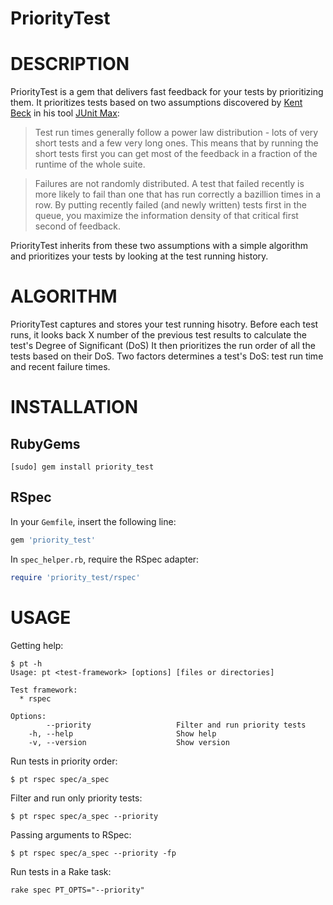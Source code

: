 PriorityTest
============

# DESCRIPTION

PriorityTest is a gem that delivers fast feedback for your tests by
prioritizing them.
It prioritizes tests based on two assumptions discovered by [Kent Beck](https://twitter.com/#!/kentbeck) in his tool [JUnit Max](http://junitmax.com/):

> Test run times generally follow a power law distribution - lots of very short tests and a few very long ones. This means that by running the short tests first you can get most of the feedback in a fraction of the runtime of the whole suite.

> Failures are not randomly distributed. A test that failed recently is more likely to fail than one that has run correctly a bazillion times in a row. By putting recently failed (and newly written) tests first in the queue, you maximize the information density of that critical first second of feedback.

PriorityTest inherits from these two assumptions with a simple
algorithm and prioritizes your tests by looking at the test running history.

# ALGORITHM

PriorityTest captures and stores your test running hisotry.
Before each test runs, it looks back X number of the previous test results to calculate the test's Degree of Significant (DoS)
It then prioritizes the run order of all the tests based on their DoS.
Two factors determines a test's DoS: test run time and recent failure times.

# INSTALLATION

## RubyGems

    [sudo] gem install priority_test

## RSpec

In your ```Gemfile```, insert the following line:

```ruby
gem 'priority_test'
```

In ```spec_helper.rb```, require the RSpec adapter:

```ruby
require 'priority_test/rspec'
```

# USAGE

Getting help:

    $ pt -h
    Usage: pt <test-framework> [options] [files or directories]

    Test framework:
      * rspec

    Options:
            --priority                   Filter and run priority tests
        -h, --help                       Show help
        -v, --version                    Show version

Run tests in priority order:

    $ pt rspec spec/a_spec

Filter and run only priority tests:

    $ pt rspec spec/a_spec --priority

Passing arguments to RSpec:

    $ pt rspec spec/a_spec --priority -fp

Run tests in a Rake task:

    rake spec PT_OPTS="--priority"
